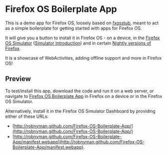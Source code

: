 # Firefox OS Boilerplate App

This is a demo app for Firefox OS, loosely based on [fxosstub](https://github.com/Jaxo/fxosstub), meant to act as a simple boilerplate for getting started with apps for Firefox OS.

It will give you a button to install it in Firefox OS - on a device, in the [Firefox OS Simulator](https://addons.mozilla.org/en-US/firefox/addon/firefox-os-simulator/) ([Simulator Introduction](https://hacks.mozilla.org/2012/12/firefox-os-simulator-1-0-is-here/)) and in certain [Nightly versions of Firefox](http://nightly.mozilla.org/).

It is a showcase of WebActivities, adding offline support and more in Firefox OS!


## Preview

To test/install this app, download the code and run it on a web server, or navigate to [Firefox OS Boilerplate App](http://robnyman.github.com/Firefox-OS-Boilerplate-App/) in Firefox on a device or in the Firefox OS Simulator.

Alternatively, install it in the Firefox OS Simulator Dashboard by providing either of these URLs:

* [http://robnyman.github.com/Firefox-OS-Boilerplate-App/](http://robnyman.github.com/Firefox-OS-Boilerplate-App/)
* [http://robnyman.github.com/Firefox-OS-Boilerplate-App/manifest.webapp](http://robnyman.github.com/Firefox-OS-Boilerplate-App/manifest.webapp).